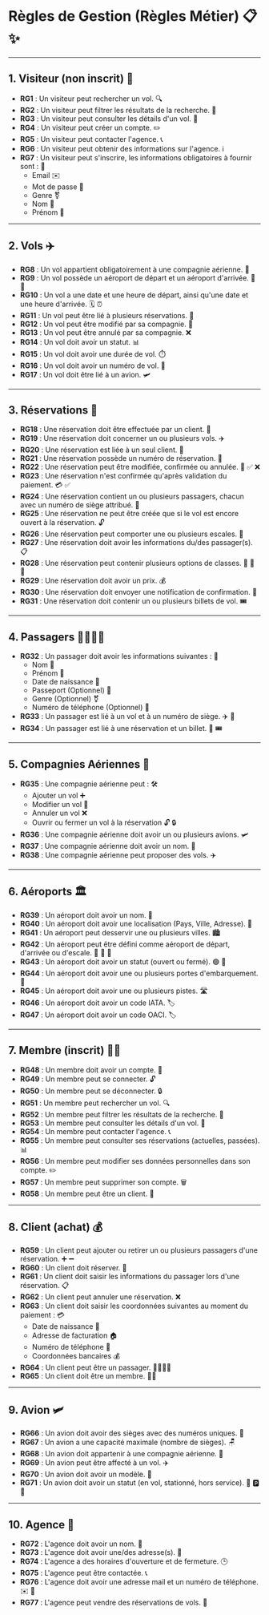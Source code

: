 # Règles de Gestion (Règles Métier) 📋✨

---

## 1. Visiteur (non inscrit) 👤

- **RG1** : Un visiteur peut rechercher un vol. 🔍
- **RG2** : Un visiteur peut filtrer les résultats de la recherche. 🧮
- **RG3** : Un visiteur peut consulter les détails d'un vol. 📄
- **RG4** : Un visiteur peut créer un compte. ✏️
- **RG5** : Un visiteur peut contacter l'agence. 📞
- **RG6** : Un visiteur peut obtenir des informations sur l'agence. ℹ️
- **RG7** : Un visiteur peut s'inscrire, les informations obligatoires à fournir sont : 📝
  - Email ✉️
  - Mot de passe 🔑
  - Genre ⚧️
  - Nom 👤
  - Prénom 👤

---

## 2. Vols ✈️

- **RG8** : Un vol appartient obligatoirement à une compagnie aérienne. 🏢
- **RG9** : Un vol possède un aéroport de départ et un aéroport d'arrivée. 🛫 🛬
- **RG10** : Un vol a une date et une heure de départ, ainsi qu'une date et une heure d'arrivée. 🗓️ ⏰
- **RG11** : Un vol peut être lié à plusieurs réservations. 🎫
- **RG12** : Un vol peut être modifié par sa compagnie. 🔄
- **RG13** : Un vol peut être annulé par sa compagnie. ❌
- **RG14** : Un vol doit avoir un statut. 📊
- **RG15** : Un vol doit avoir une durée de vol. ⏱️
- **RG16** : Un vol doit avoir un numéro de vol. 🔢
- **RG17** : Un vol doit être lié à un avion. 🛩️

---

## 3. Réservations 🎫

- **RG18** : Une réservation doit être effectuée par un client. 👥
- **RG19** : Une réservation doit concerner un ou plusieurs vols. ✈️
- **RG20** : Une réservation est liée à un seul client. 👤
- **RG21** : Une réservation possède un numéro de réservation. 🔢
- **RG22** : Une réservation peut être modifiée, confirmée ou annulée. 🔄 ✅ ❌
- **RG23** : Une réservation n'est confirmée qu'après validation du paiement. 💳 ✅
- **RG24** : Une réservation contient un ou plusieurs passagers, chacun avec un numéro de siège attribué. 💺
- **RG25** : Une réservation ne peut être créée que si le vol est encore ouvert à la réservation. 🔓
- **RG26** : Une réservation peut comporter une ou plusieurs escales. 🛑
- **RG27** : Une réservation doit avoir les informations du/des passager(s). 📋
- **RG28** : Une réservation peut contenir plusieurs options de classes. 🥇 🥈 🥉
- **RG29** : Une réservation doit avoir un prix. 💰
- **RG30** : Une réservation doit envoyer une notification de confirmation. 📩
- **RG31** : Une réservation doit contenir un ou plusieurs billets de vol. 🎟️

---

## 4. Passagers 👨‍👩‍👧‍👦

- **RG32** : Un passager doit avoir les informations suivantes : 📝
  - Nom 👤
  - Prénom 👤
  - Date de naissance 🎂
  - Passeport (Optionnel) 🛂
  - Genre (Optionnel) ⚧️
  - Numéro de téléphone (Optionnel) 📱
- **RG33** : Un passager est lié à un vol et à un numéro de siège. ✈️ 💺
- **RG34** : Un passager est lié à une réservation et un billet. 🎫 🎟️

---

## 5. Compagnies Aériennes 🏢

- **RG35** : Une compagnie aérienne peut : 🛠️
  - Ajouter un vol ➕
  - Modifier un vol 🔄
  - Annuler un vol ❌
  - Ouvrir ou fermer un vol à la réservation 🔓 🔒
- **RG36** : Une compagnie aérienne doit avoir un ou plusieurs avions. 🛩️
- **RG37** : Une compagnie aérienne doit avoir un nom. 📝
- **RG38** : Une compagnie aérienne peut proposer des vols. ✈️

---

## 6. Aéroports 🏛️

- **RG39** : Un aéroport doit avoir un nom. 📝
- **RG40** : Un aéroport doit avoir une localisation (Pays, Ville, Adresse). 📍
- **RG41** : Un aéroport peut desservir une ou plusieurs villes. 🏙️
- **RG42** : Un aéroport peut être défini comme aéroport de départ, d'arrivée ou d'escale. 🛫 🛬 🛑
- **RG43** : Un aéroport doit avoir un statut (ouvert ou fermé). 🟢 🔴
- **RG44** : Un aéroport doit avoir une ou plusieurs portes d'embarquement. 🚪
- **RG45** : Un aéroport doit avoir une ou plusieurs pistes. 🛣️
- **RG46** : Un aéroport doit avoir un code IATA. 🏷️
- **RG47** : Un aéroport doit avoir un code OACI. 🏷️

---

## 7. Membre (inscrit) 🧑‍💼

- **RG48** : Un membre doit avoir un compte. 👤
- **RG49** : Un membre peut se connecter. 🔓
- **RG50** : Un membre peut se déconnecter. 🔒
- **RG51** : Un membre peut rechercher un vol. 🔍
- **RG52** : Un membre peut filtrer les résultats de la recherche. 🧮
- **RG53** : Un membre peut consulter les détails d'un vol. 📄
- **RG54** : Un membre peut contacter l'agence. 📞
- **RG55** : Un membre peut consulter ses réservations (actuelles, passées). 📊
- **RG56** : Un membre peut modifier ses données personnelles dans son compte. ✏️
- **RG57** : Un membre peut supprimer son compte. 🗑️
- **RG58** : Un membre peut être un client. 💼

---

## 8. Client (achat) 💰

- **RG59** : Un client peut ajouter ou retirer un ou plusieurs passagers d'une réservation. ➕ ➖
- **RG60** : Un client doit réserver. 📝
- **RG61** : Un client doit saisir les informations du passager lors d'une réservation. 📋
- **RG62** : Un client peut annuler une réservation. ❌
- **RG63** : Un client doit saisir les coordonnées suivantes au moment du paiement : 💳
  - Date de naissance 🎂
  - Adresse de facturation 🏠
  - Numéro de téléphone 📱
  - Coordonnées bancaires 💰
- **RG64** : Un client peut être un passager. 👨‍👩‍👧‍👦
- **RG65** : Un client doit être un membre. 🧑‍💼

---

## 9. Avion 🛩️

- **RG66** : Un avion doit avoir des sièges avec des numéros uniques. 💺
- **RG67** : Un avion a une capacité maximale (nombre de sièges). 🪑
- **RG68** : Un avion doit appartenir à une compagnie aérienne. 🏢
- **RG69** : Un avion peut être affecté à un vol. ✈️
- **RG70** : Un avion doit avoir un modèle. 🔧
- **RG71** : Un avion doit avoir un statut (en vol, stationné, hors service). 🛫 🅿️ 🔧

---

## 10. Agence 🏬

- **RG72** : L'agence doit avoir un nom. 📝
- **RG73** : L'agence doit avoir une/des adresse(s). 📍
- **RG74** : L'agence a des horaires d'ouverture et de fermeture. 🕒
- **RG75** : L'agence peut être contactée. 📞
- **RG76** : L'agence doit avoir une adresse mail et un numéro de téléphone. ✉️ 📱
- **RG77** : L'agence peut vendre des réservations de vols. 💸
